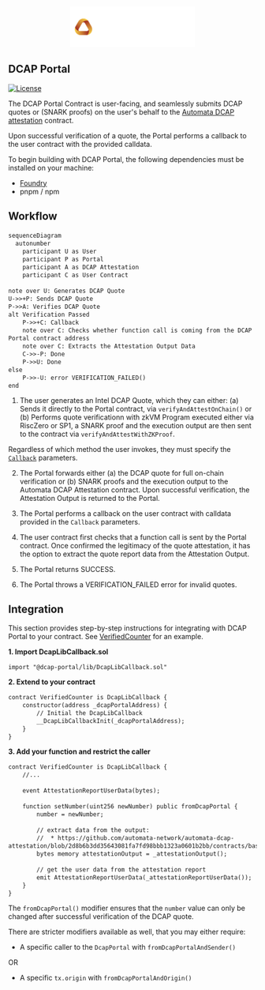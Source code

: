 <div align="center">
  <picture>
    <source media="(prefers-color-scheme: dark)" srcset="https://raw.githubusercontent.com/automata-network/automata-brand-kit/main/PNG/ATA_White%20Text%20with%20Color%20Logo.png">
    <source media="(prefers-color-scheme: light)" srcset="https://raw.githubusercontent.com/automata-network/automata-brand-kit/main/PNG/ATA_Black%20Text%20with%20Color%20Logo.png">
    <img src="https://raw.githubusercontent.com/automata-network/automata-brand-kit/main/PNG/ATA_White%20Text%20with%20Color%20Logo.png" width="50%">
  </picture>
</div>

## DCAP Portal
[![License](https://img.shields.io/badge/License-Apache%202.0-blue.svg)](LICENSE)

The DCAP Portal Contract is user-facing, and seamlessly submits DCAP quotes or (SNARK proofs) on the user's behalf to the [Automata DCAP attestation](http://github.com/automata-network/automata-dcap-attestation) contract.

Upon successful verification of a quote, the Portal performs a callback to the user contract with the provided calldata.

To begin building with DCAP Portal, the following dependencies must be installed on your machine:

* [Foundry](https://book.getfoundry.sh/getting-started/installation)
* pnpm / npm

## Workflow

```mermaid
sequenceDiagram
  autonumber
    participant U as User
    participant P as Portal
    participant A as DCAP Attestation
    participant C as User Contract
    
note over U: Generates DCAP Quote
U->>+P: Sends DCAP Quote
P->>A: Verifies DCAP Quote
alt Verification Passed
	P->>+C: Callback
    note over C: Checks whether function call is coming from the DCAP Portal contract address
    note over C: Extracts the Attestation Output Data
    C->>-P: Done
	P->>U: Done
else
	P->>-U: error VERIFICATION_FAILED()
end
```

1. The user generates an Intel DCAP Quote, which they can either:
  (a) Sends it directly to the Portal contract, via `verifyAndAttestOnChain()` or
  (b) Performs quote verificationn with zkVM Program executed either via RiscZero or SP1, a SNARK proof and the execution output are then sent to the contract via `verifyAndAttestWithZKProof`.

  Regardless of which method the user invokes, they must specify the [`Callback`](./src/interfaces/IDcapPortal.sol) parameters.

2. The Portal forwards either (a) the DCAP quote for full on-chain verification or (b) SNARK proofs and the execution output to the Automata DCAP Attestation contract. Upon successful verification, the Attestation Output is returned to the Portal.

3. The Portal performs a callback on the user contract with calldata provided in the `Callback` parameters.

4. The user contract first checks that a function call is sent by the Portal contract. Once confirmed the legitimacy of the quote attestation, it has the option to extract the quote report data from the Attestation Output.

5. The Portal returns SUCCESS.

6. The Portal throws a VERIFICATION_FAILED error for invalid quotes.

## Integration

This section provides step-by-step instructions for integrating with DCAP Portal to your contract. See [VerifiedCounter](src/examples/VerifiedCounter.sol) for an example.

**1. Import DcapLibCallback.sol**

```solidity
import "@dcap-portal/lib/DcapLibCallback.sol"
```

**2. Extend to your contract**

```solidity
contract VerifiedCounter is DcapLibCallback {
    constructor(address _dcapPortalAddress) {
        // Initial the DcapLibCallback
        __DcapLibCallbackInit(_dcapPortalAddress);
    }
}
```

**3. Add your function and restrict the caller**
```solidity
contract VerifiedCounter is DcapLibCallback {
    //...

    event AttestationReportUserData(bytes);

    function setNumber(uint256 newNumber) public fromDcapPortal {
        number = newNumber;

        // extract data from the output: 
        //  * https://github.com/automata-network/automata-dcap-attestation/blob/2d8b6b3dd35643081fa7fd98bbb1323a0601b2bb/contracts/bases/QuoteVerifierBase.sol#L143
        bytes memory attestationOutput = _attestationOutput();

        // get the user data from the attestation report
        emit AttestationReportUserData(_attestationReportUserData());
    }
}
```
The `fromDcapPortal()` modifier ensures that the `number` value can only be changed after successful verification of the DCAP quote.

There are stricter modifiers available as well, that you may either require:

- A specific caller to the `DcapPortal` with `fromDcapPortalAndSender()`

OR

- A specific `tx.origin` with `fromDcapPortalAndOrigin()`
